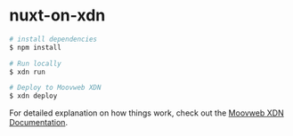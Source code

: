 # nuxt-on-xdn

```bash
# install dependencies
$ npm install

# Run locally
$ xdn run

# Deploy to Moovweb XDN
$ xdn deploy
```

For detailed explanation on how things work, check out the [Moovweb XDN Documentation](https://developer.moovweb.com).
